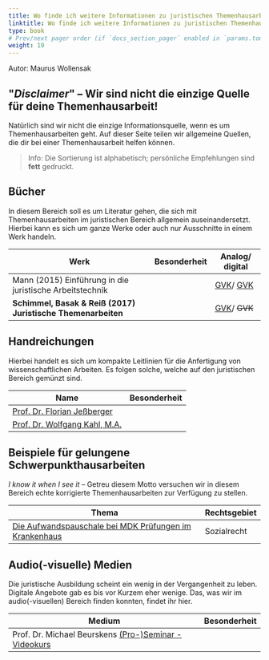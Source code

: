 ```yaml
---
title: Wo finde ich weitere Informationen zu juristischen Themenhausarbeiten?
linktitle: Wo finde ich weitere Informationen zu juristischen Themenhausarbeiten?
type: book
# Prev/next pager order (if `docs_section_pager` enabled in `params.toml`)
weight: 19
---
```


Autor: Maurus Wollensak

## "*Disclaimer*" – Wir sind nicht die einzige Quelle für deine Themenhausarbeit!

Natürlich sind wir nicht die einzige Informationsquelle, wenn es um Themenhausarbeiten geht. Auf dieser Seite teilen wir allgemeine Quellen, die dir bei einer Themenhausarbeit helfen können.

> Info: Die Sortierung ist alphabetisch; persönliche Empfehlungen sind **fett** gedruckt.

## Bücher

In diesem Bereich soll es um Literatur gehen, die sich mit Themenhausarbeiten im juristischen Bereich allgemein auseinandersetzt. Hierbei kann es sich um ganze Werke oder auch nur Ausschnitte in einem Werk handeln.

|Werk|Besonderheit|Analog/ digital|
|-|-|-|
|Mann (2015) Einführung in die juristische Arbeitstechnik||[GVK](https://kxp.k10plus.de/DB=2.1/PPNSET?PPN=805649344)/ [GVK](https://kxp.k10plus.de/DB=2.1/PPNSET?PPN=1040661416)|
|**Schimmel, Basak & Reiß (2017) Juristische Themenarbeiten**||[GVK](https://kxp.k10plus.de/DB=2.1/PPNSET?PPN=894966022)/ ~~GVK~~|

## Handreichungen

Hierbei handelt es sich um kompakte Leitlinien für die Anfertigung von wissenschaftlichen Arbeiten. Es folgen solche, welche auf den juristischen Bereich gemünzt sind.

|Name|Besonderheit|
|-|-|
|[Prof. Dr. Florian Jeßberger](https://www.jura.uni-hamburg.de/die-fakultaet/professuren/professur-jessberger/media-fj/media-lehre-materialien/jessberger-hinweisblatt-themenarbeit-07-02-2019-1.pdf)||
|[Prof. Dr. Wolfgang Kahl, M.A.](https://www.jura.uni-heidelberg.de/kahl/lehre/)||

## Beispiele für gelungene Schwerpunkthausarbeiten

*I know it when I see it* – Getreu diesem Motto versuchen wir in diesem Bereich echte korrigierte Themenhausarbeiten zur Verfügung zu stellen.

|Thema|Rechtsgebiet|
|-|-|
|[Die Aufwandspauschale bei MDK Prüfungen im Krankenhaus](https://www.jura.uni-hamburg.de/studium/studienablauf/schwerpunktbereichsstudium/spb-4/materialien/pdfs/beispiel-fuer-eine-gelungene-schwerpunkthausarbeit.pdf)|Sozialrecht|

## Audio(-visuelle) Medien

Die juristische Ausbildung scheint ein wenig in der Vergangenheit zu leben. Digitale Angebote gab es bis vor Kurzem eher wenige. Das, was wir im audio(-visuellen) Bereich finden konnten, findet ihr hier.

|Medium|Besonderheit|
|-|-|
|Prof. Dr. Michael Beurskens [(Pro-)Seminar - Videokurs](https://learn.jura.uni-bonn.de/seminar/hilfe/video)||
